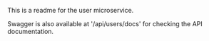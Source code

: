 This is a readme for the user microservice.

Swagger is also available at '/api/users/docs' for checking the API documentation.